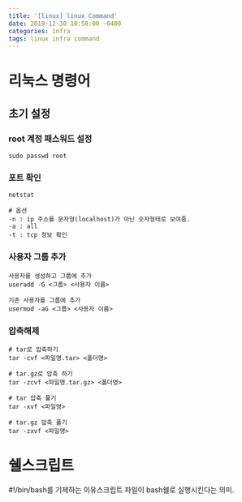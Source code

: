 ```yaml
---
title: '[linux] linux Command'
date: 2019-12-30 10:58:00 -0400
categories: infra
tags: linux infra command
---
```


# 리눅스 명령어

## 초기 설정

### root 계정 패스워드 설정

```
sudo passwd root
```

### 포트 확인

```
netstat

# 옵션
-n : ip 주소를 문자형(localhost)가 아닌 숫자형태로 보여줌.
-a : all
-t : tcp 정보 확인
```

### 사용자 그룹 추가

```
사용자를 생성하고 그룹에 추가
useradd -G <그룹> <사용자 이름>

기존 사용자를 그룹에 추가
usermod -aG <그룹> <사용자 이름>
```

### 압축해제

```
# tar로 압축하기
tar -cvf <파일명.tar> <폴더명>

# tar.gz로 압축 하기
tar -zcvf <파일명.tar.gz> <폴더명>

# tar 압축 풀기
tar -xvf <파일명>

# tar.gz 압축 풀기
tar -zxvf <파일명>

```

# 쉘스크립트

#!/bin/bash를 기제하는 이유스크립트 파일이 bash쉘로 실행시킨다는 의미.

